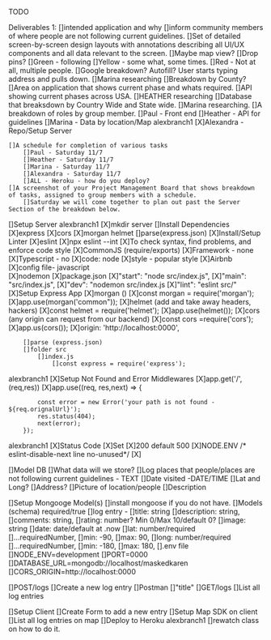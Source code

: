 TODO

Deliverables 1: 
    []intended application and why
        []inform community members of where people are not following current guidelines. 
    []Set of detailed screen-by-screen design layouts with annotations describing all UI/UX components and all data relevant to the screen.
        []Maybe map view? 
        []Drop pins?
            []Green - following 
            []Yellow - some what, some times. 
            []Red - Not at all, multiple people.
        []Google breakdown? Autofill? User starts typing address and pulls down. 
            []Marina researching
        []Breakdown by County? 
            []Area on application that shows current phase and whats required. 
                []API showing current phases across USA. 
                    []HEATHER researching
        []Database that breaksdown by Country Wide and State wide. 
            []Marina researching. 
        []A breakdown of roles by group member. 
        []Paul - Front end 
        []Heather - API for guidelines
        []Marina - Data by location/Map
 alexbranch1
        [X]Alexandra - Repo/Setup Server

    []A schedule for completion of various tasks
        []Paul - Saturday 11/7
        []Heather - Saturday 11/7
        []Marina - Saturday 11/7
        []Alexandra - Saturday 11/7
        []ALL - Heroku - how do you deploy?
    []A screenshot of your Project Management Board that shows breakdown of tasks, assigned to group members with a schedule.  
        []Saturday we will come together to plan out past the Server Section of the breakdown below.    

[]Setup Server
alexbranch1
        [X]mkdir server
    []Install Dependencies
        [X]express
        [X]cors
        [X]morgan helmet
        []parse(express.json)
    [X]Install/Setup Linter
        [X]eslint
            [X]npx eslint --int
            [X]To check syntax, find problems, and enforce code style 
            [X]CommonJS (require/exports)
            [X]Framework - none
            [X]Typescript - no
            [X]code: node
            [X]style - popular style 
                [X]Airbnb
            [X]config file- javascript      
        [X]nodemon
        [X]package.json 
            [X]"start": "node src/index.js",
            [X]"main": "src/index.js",
            [X]"dev": "nodemon src/index.js
            [X]"lint": "eslint src/"
    [X]Setup Express App
        [X]morgan () 
            [X]const morgan = require('morgan');
            [X]app.use(morgan('common"));
        [X]helmet (add and take away headers, hackers)
            [X]const helmet = require('helmet');
            [X]app.use(helmet());
        [X]cors (any origin can request from our backend)
            [X]const cors =require('cors');
            [X]app.us(cors());
                [X]origin: 'http://localhost:0000',

        []parse (express.json)
        []folder src
            []index.js
                []const express = require('express');
 alexbranch1
    [X]Setup Not Found and Error Middlewares
        [X]app.get('/',(req,res))
        [X]app.use((req, res,next) => {

            const error = new Error('your path is not found - ${req.orignalUrl}');
            res.status(404);
            next(error);
        });
alexbranch1
        [X]Status Code 
            [X]Set
            [X]200 default 500
            [X]NODE.ENV
            /* eslint-disable-next line no-unused*/
        [X] 

        
[]Model DB
    []What data will we store?
        []Log places that people/places are not following current guidelines - TEXT 
            []Date visited -DATE/TIME
            []Lat and Long?
                []Address? 
            []Picture of location/people
            []Description 


[]Setup Mongooge Model(s)
    []install mongoose if you do not have. 
    []Models (schema) required/true
        []log entry - 
        []title: string
        []description: string,
        []comments: string,
        []rating: number? Min 0/Max 10/default 0?
        []image: string
        []date: date/default at .now
        []lat: number/required
            []...requiredNumber, 
                []min: -90,
                []max: 90,
        []long: number/required
            []...requiredNumber,
                []min: -180,
                []max: 180,
[].env file 
    []NODE_ENV=development
    []PORT=0000
    []DATABASE_URL=mongodb://localhost/maskedkaren
    []CORS_ORIGIN=http://localhost:0000     

[]POST/logs
    []Create a new log entry
    []Postman
        []"title" 
[]GET/logs
    []List all log entries

[]Setup Client 
[]Create Form to add a new entry
[]Setup Map SDK on client 
[]List all log entries on map
[]Deploy to Heroku 
 alexbranch1
    []rewatch class on how to do it. 
